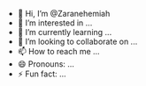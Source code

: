 - 👋 Hi, I’m @Zaranehemiah
- 👀 I’m interested in ...
- 🌱 I’m currently learning ...
- 💞️ I’m looking to collaborate on ...
- 📫 How to reach me ...
- 😄 Pronouns: ...
- ⚡ Fun fact: ...

<!---
Zaranehemiah/Zaranehemiah is a ✨ special ✨ repository because its `README.md` (this file) appears on your GitHub profile.
You can click the Preview link to take a look at your changes.
--->
